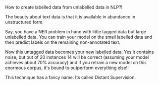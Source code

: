 How to create labelled data from unlabelled data in NLP?!

The beauty about text data is that it is available in abundance in unstructured form.

Say, you have a NER problem in hand with little tagged data but large unlabelled data. You can train your model on the small labelled data and then predict labels on the remaining non-annotated text.

Now this untagged data becomes your new labelled data. Yes it contains noise, but out of 20 instances 14 will be correct (assuming your model achieves about 70% accuracy) and if you retrain a new model on this enormous corpus, it's bound to outperform everything else!!

This technique has a fancy name. Its called Distant Supervision.
